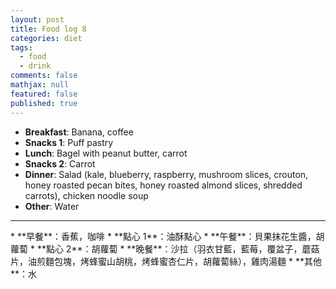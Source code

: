 ```yaml
---
layout: post
title: Food log 8
categories: diet
tags: 
  - food
  - drink
comments: false
mathjax: null
featured: false
published: true
---
```


* **Breakfast**: Banana, coffee
* **Snacks 1**: Puff pastry
* **Lunch**: Bagel with peanut butter, carrot
* **Snacks 2**: Carrot 
* **Dinner**: Salad (kale, blueberry, raspberry, mushroom slices, crouton, honey roasted pecan bites, honey roasted almond slices, shredded carrots), chicken noodle soup
* **Other**: Water
<hr>
* **早餐**：香蕉，咖啡
* **點心 1**：油酥點心
* **午餐**：貝果抹花生醬，胡蘿蔔
* **點心 2**：胡蘿蔔
* **晚餐**：沙拉（羽衣甘藍，藍莓，覆盆子，蘑菇片，油煎麵包塊，烤蜂蜜山胡桃，烤蜂蜜杏仁片，胡蘿蔔絲），雞肉湯麵
* **其他**：水

